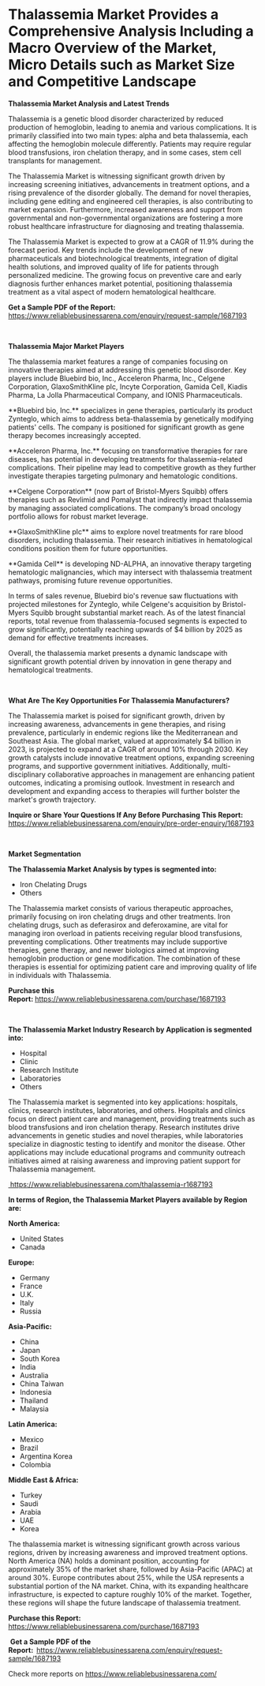 <p><h1>Thalassemia Market Provides a Comprehensive Analysis Including a Macro Overview of the Market, Micro Details such as Market Size and Competitive Landscape</h1></p><p><strong>Thalassemia Market Analysis and Latest Trends</strong></p>
<p><p>Thalassemia is a genetic blood disorder characterized by reduced production of hemoglobin, leading to anemia and various complications. It is primarily classified into two main types: alpha and beta thalassemia, each affecting the hemoglobin molecule differently. Patients may require regular blood transfusions, iron chelation therapy, and in some cases, stem cell transplants for management.</p><p>The Thalassemia Market is witnessing significant growth driven by increasing screening initiatives, advancements in treatment options, and a rising prevalence of the disorder globally. The demand for novel therapies, including gene editing and engineered cell therapies, is also contributing to market expansion. Furthermore, increased awareness and support from governmental and non-governmental organizations are fostering a more robust healthcare infrastructure for diagnosing and treating thalassemia.</p><p>The Thalassemia Market is expected to grow at a CAGR of 11.9% during the forecast period. Key trends include the development of new pharmaceuticals and biotechnological treatments, integration of digital health solutions, and improved quality of life for patients through personalized medicine. The growing focus on preventive care and early diagnosis further enhances market potential, positioning thalassemia treatment as a vital aspect of modern hematological healthcare.</p></p>
<p><strong>Get a Sample PDF of the Report:&nbsp;</strong> <a href="https://www.reliablebusinessarena.com/enquiry/request-sample/1687193?utm_campaign=2528&utm_medium=2&utm_source=Github&utm_content=ia&utm_term=03032025&utm_id=thalassemia">https://www.reliablebusinessarena.com/enquiry/request-sample/1687193</a></p>
<p>&nbsp;</p>
<p><strong>Thalassemia Major Market Players</strong></p>
<p><p>The thalassemia market features a range of companies focusing on innovative therapies aimed at addressing this genetic blood disorder. Key players include Bluebird bio, Inc., Acceleron Pharma, Inc., Celgene Corporation, GlaxoSmithKline plc, Incyte Corporation, Gamida Cell, Kiadis Pharma, La Jolla Pharmaceutical Company, and IONIS Pharmaceuticals.</p><p>**Bluebird bio, Inc.** specializes in gene therapies, particularly its product Zynteglo, which aims to address beta-thalassemia by genetically modifying patients' cells. The company is positioned for significant growth as gene therapy becomes increasingly accepted.</p><p>**Acceleron Pharma, Inc.** focusing on transformative therapies for rare diseases, has potential in developing treatments for thalassemia-related complications. Their pipeline may lead to competitive growth as they further investigate therapies targeting pulmonary and hematologic conditions.</p><p>**Celgene Corporation** (now part of Bristol-Myers Squibb) offers therapies such as Revlimid and Pomalyst that indirectly impact thalassemia by managing associated complications. The company’s broad oncology portfolio allows for robust market leverage.</p><p>**GlaxoSmithKline plc** aims to explore novel treatments for rare blood disorders, including thalassemia. Their research initiatives in hematological conditions position them for future opportunities.</p><p>**Gamida Cell** is developing ND-ALPHA, an innovative therapy targeting hematologic malignancies, which may intersect with thalassemia treatment pathways, promising future revenue opportunities.</p><p>In terms of sales revenue, Bluebird bio's revenue saw fluctuations with projected milestones for Zynteglo, while Celgene's acquisition by Bristol-Myers Squibb brought substantial market reach. As of the latest financial reports, total revenue from thalassemia-focused segments is expected to grow significantly, potentially reaching upwards of $4 billion by 2025 as demand for effective treatments increases.</p><p>Overall, the thalassemia market presents a dynamic landscape with significant growth potential driven by innovation in gene therapy and hematological treatments.</p></p>
<p>&nbsp;</p>
<p><strong>What Are The Key Opportunities For Thalassemia Manufacturers?</strong></p>
<p><p>The Thalassemia market is poised for significant growth, driven by increasing awareness, advancements in gene therapies, and rising prevalence, particularly in endemic regions like the Mediterranean and Southeast Asia. The global market, valued at approximately $4 billion in 2023, is projected to expand at a CAGR of around 10% through 2030. Key growth catalysts include innovative treatment options, expanding screening programs, and supportive government initiatives. Additionally, multi-disciplinary collaborative approaches in management are enhancing patient outcomes, indicating a promising outlook. Investment in research and development and expanding access to therapies will further bolster the market's growth trajectory.</p></p>
<p><strong>Inquire or Share Your Questions If Any Before Purchasing This Report:</strong> <a href="https://www.reliablebusinessarena.com/enquiry/pre-order-enquiry/1687193?utm_campaign=2528&utm_medium=2&utm_source=Github&utm_content=ia&utm_term=03032025&utm_id=thalassemia">https://www.reliablebusinessarena.com/enquiry/pre-order-enquiry/1687193</a></p>
<p>&nbsp;</p>
<p><strong>Market Segmentation</strong></p>
<p><strong>The Thalassemia Market Analysis by types is segmented into:</strong></p>
<p><ul><li>Iron Chelating Drugs</li><li>Others</li></ul></p>
<p><p>The Thalassemia market consists of various therapeutic approaches, primarily focusing on iron chelating drugs and other treatments. Iron chelating drugs, such as deferasirox and deferoxamine, are vital for managing iron overload in patients receiving regular blood transfusions, preventing complications. Other treatments may include supportive therapies, gene therapy, and newer biologics aimed at improving hemoglobin production or gene modification. The combination of these therapies is essential for optimizing patient care and improving quality of life in individuals with Thalassemia.</p></p>
<p><strong>Purchase this Report:&nbsp;</strong><a href="https://www.reliablebusinessarena.com/purchase/1687193?utm_campaign=2528&utm_medium=2&utm_source=Github&utm_content=ia&utm_term=03032025&utm_id=thalassemia">https://www.reliablebusinessarena.com/purchase/1687193</a></p>
<p>&nbsp;</p>
<p><strong>The Thalassemia Market Industry Research by Application is segmented into:</strong></p>
<p><ul><li>Hospital</li><li>Clinic</li><li>Research Institute</li><li>Laboratories</li><li>Others</li></ul></p>
<p><p>The Thalassemia market is segmented into key applications: hospitals, clinics, research institutes, laboratories, and others. Hospitals and clinics focus on direct patient care and management, providing treatments such as blood transfusions and iron chelation therapy. Research institutes drive advancements in genetic studies and novel therapies, while laboratories specialize in diagnostic testing to identify and monitor the disease. Other applications may include educational programs and community outreach initiatives aimed at raising awareness and improving patient support for Thalassemia management.</p></p>
<p><a href="https://www.reliablebusinessarena.com/thalassemia-r1687193?utm_campaign=2528&utm_medium=2&utm_source=Github&utm_content=ia&utm_term=03032025&utm_id=thalassemia">&nbsp;https://www.reliablebusinessarena.com/thalassemia-r1687193</a></p>
<p><strong>In terms of Region, the Thalassemia Market Players available by Region are:</strong></p>
<p>
    <p> <strong> North America: </strong>
        <ul>
            <li>United States</li>
            <li>Canada</li>
        </ul>
        </p> 
    <p> <strong> Europe: </strong>
        <ul>
            <li>Germany</li>
            <li>France</li>
            <li>U.K.</li>
            <li>Italy</li>
            <li>Russia</li>
        </ul>
        </p> 
    <p> <strong> Asia-Pacific: </strong>
        <ul>
            <li>China</li>
            <li>Japan</li>
            <li>South Korea</li>
            <li>India</li>
            <li>Australia</li>
            <li>China Taiwan</li>
            <li>Indonesia</li>
            <li>Thailand</li>
            <li>Malaysia</li>
        </ul>
        </p> 
    <p> <strong> Latin America: </strong>
        <ul>
            <li>Mexico</li>
            <li>Brazil</li>
            <li>Argentina Korea</li>
            <li>Colombia</li>
        </ul>
        </p> 
    <p> <strong> Middle East & Africa: </strong>
        <ul>
            <li>Turkey</li>
            <li>Saudi</li>
            <li>Arabia</li>
            <li>UAE</li>
            <li>Korea</li>
        </ul>
    </p>
    </p>
<p><p>The thalassemia market is witnessing significant growth across various regions, driven by increasing awareness and improved treatment options. North America (NA) holds a dominant position, accounting for approximately 35% of the market share, followed by Asia-Pacific (APAC) at around 30%. Europe contributes about 25%, while the USA represents a substantial portion of the NA market. China, with its expanding healthcare infrastructure, is expected to capture roughly 10% of the market. Together, these regions will shape the future landscape of thalassemia treatment.</p></p>
<p><strong>Purchase this Report: </strong><a href="https://www.reliablebusinessarena.com/purchase/1687193?utm_campaign=2528&utm_medium=2&utm_source=Github&utm_content=ia&utm_term=03032025&utm_id=thalassemia">https://www.reliablebusinessarena.com/purchase/1687193</a></p>
<p>&nbsp;<strong>Get a Sample PDF of the Report:&nbsp;&nbsp;</strong><a href="https://www.reliablebusinessarena.com/enquiry/request-sample/1687193?utm_campaign=2528&utm_medium=2&utm_source=Github&utm_content=ia&utm_term=03032025&utm_id=thalassemia">https://www.reliablebusinessarena.com/enquiry/request-sample/1687193</a></p>
<p><strong></strong></p>
<p>Check more reports on <a href="https://www.reliablebusinessarena.com/?utm_campaign=2528&utm_medium=2&utm_source=Github&utm_content=ia&utm_term=03032025&utm_id=thalassemia">https://www.reliablebusinessarena.com/</a></p>